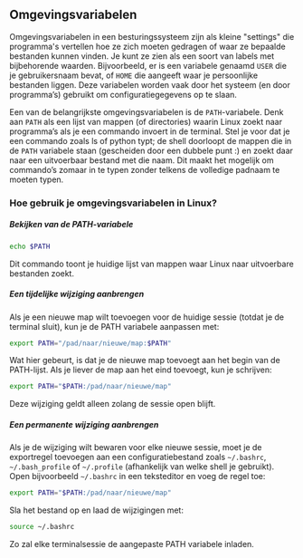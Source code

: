 ## Omgevingsvariabelen

Omgevingsvariabelen in een besturingssysteem zijn als kleine "settings" die programma's vertellen hoe ze zich moeten gedragen of waar ze bepaalde bestanden kunnen vinden. Je kunt ze zien als een soort van labels met bijbehorende waarden. Bijvoorbeeld, er is een variabele genaamd `USER` die je gebruikersnaam bevat, of `HOME` die aangeeft waar je persoonlijke bestanden liggen. Deze variabelen worden vaak door het systeem (en door programma’s) gebruikt om configuratiegegevens op te slaan.

Een van de belangrijkste omgevingsvariabelen is de `PATH`-variabele. Denk aan `PATH` als een lijst van mappen (of directories) waarin Linux zoekt naar programma’s als je een commando invoert in de terminal. Stel je voor dat je een commando zoals ls of python typt; de shell doorloopt de mappen die in de `PATH` variabele staan (gescheiden door een dubbele punt :) en zoekt daar naar een uitvoerbaar bestand met die naam. Dit maakt het mogelijk om commando’s zomaar in te typen zonder telkens de volledige padnaam te moeten typen.

### Hoe gebruik je omgevingsvariabelen in Linux?

##### Bekijken van de PATH-variabele
```bash
echo $PATH
```
Dit commando toont je huidige lijst van mappen waar Linux naar uitvoerbare bestanden zoekt.

##### Een tijdelijke wijziging aanbrengen
Als je een nieuwe map wilt toevoegen voor de huidige sessie (totdat je de terminal sluit), kun je de PATH variabele aanpassen met:
```bash
export PATH="/pad/naar/nieuwe/map:$PATH"
```

Wat hier gebeurt, is dat je de nieuwe map toevoegt aan het begin van de PATH-lijst. Als je liever de map aan het eind toevoegt, kun je schrijven:
```bash
export PATH="$PATH:/pad/naar/nieuwe/map"
```

Deze wijziging geldt alleen zolang de sessie open blijft.

##### Een permanente wijziging aanbrengen
Als je de wijziging wilt bewaren voor elke nieuwe sessie, moet je de exportregel toevoegen aan een configuratiebestand zoals `~/.bashrc`, `~/.bash_profile` of `~/.profile` (afhankelijk van welke shell je gebruikt). Open bijvoorbeeld `~/.bashrc` in een teksteditor en voeg de regel toe:
```bash
export PATH="$PATH:/pad/naar/nieuwe/map"
```

Sla het bestand op en laad de wijzigingen met:
```bash
source ~/.bashrc
```

Zo zal elke terminalsessie de aangepaste PATH variabele inladen.
